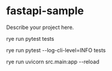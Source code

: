 # fastapi-sample

Describe your project here.

rye run pytest tests

rye run pytest --log-cli-level=INFO tests

rye run uvicorn src.main:app --reload